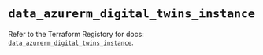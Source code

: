 # `data_azurerm_digital_twins_instance`

Refer to the Terraform Registory for docs: [`data_azurerm_digital_twins_instance`](https://www.terraform.io/docs/providers/azurerm/d/digital_twins_instance).
